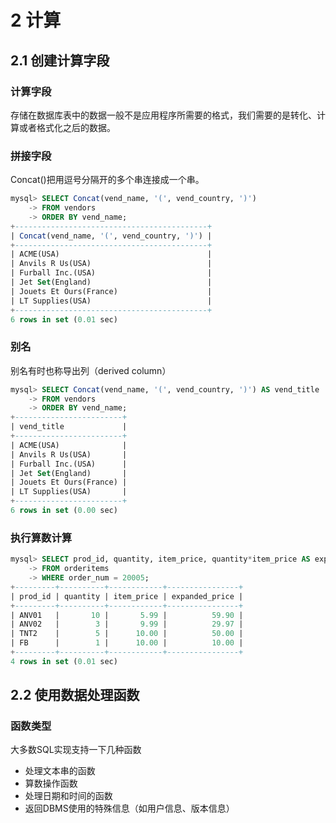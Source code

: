 # 2 计算

## 2.1 创建计算字段

### 计算字段

存储在数据库表中的数据一般不是应用程序所需要的格式，我们需要的是转化、计算或者格式化之后的数据。

### 拼接字段

Concat()把用逗号分隔开的多个串连接成一个串。

```sql
mysql> SELECT Concat(vend_name, '(', vend_country, ')')
    -> FROM vendors
    -> ORDER BY vend_name;
+-------------------------------------------+
| Concat(vend_name, '(', vend_country, ')') |
+-------------------------------------------+
| ACME(USA)                                 |
| Anvils R Us(USA)                          |
| Furball Inc.(USA)                         |
| Jet Set(England)                          |
| Jouets Et Ours(France)                    |
| LT Supplies(USA)                          |
+-------------------------------------------+
6 rows in set (0.01 sec)
```

### 别名

别名有时也称导出列（derived column）

```sql
mysql> SELECT Concat(vend_name, '(', vend_country, ')') AS vend_title
    -> FROM vendors
    -> ORDER BY vend_name;
+------------------------+
| vend_title             |
+------------------------+
| ACME(USA)              |
| Anvils R Us(USA)       |
| Furball Inc.(USA)      |
| Jet Set(England)       |
| Jouets Et Ours(France) |
| LT Supplies(USA)       |
+------------------------+
6 rows in set (0.00 sec)
```

### 执行算数计算

```sql
mysql> SELECT prod_id, quantity, item_price, quantity*item_price AS expanded_price 
    -> FROM orderitems
    -> WHERE order_num = 20005;
+---------+----------+------------+----------------+
| prod_id | quantity | item_price | expanded_price |
+---------+----------+------------+----------------+
| ANV01   |       10 |       5.99 |          59.90 |
| ANV02   |        3 |       9.99 |          29.97 |
| TNT2    |        5 |      10.00 |          50.00 |
| FB      |        1 |      10.00 |          10.00 |
+---------+----------+------------+----------------+
4 rows in set (0.01 sec)
```

## 2.2 使用数据处理函数

### 函数类型

大多数SQL实现支持一下几种函数

- 处理文本串的函数
- 算数操作函数
- 处理日期和时间的函数
- 返回DBMS使用的特殊信息（如用户信息、版本信息）



